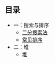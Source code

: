 ## 目录

* 一：搜索与排序
    * [二分搜索法](binary_search.md)
    * [常见排序](../interview/sort.md)
* 二：堆
    * [堆](heap.md)

